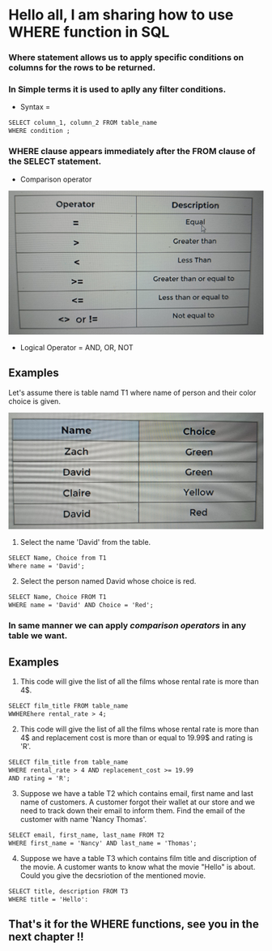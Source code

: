 # Hello all, I am sharing how to use WHERE function in SQL  

### Where statement allows us to apply specific conditions on columns for the rows to be returned.  
### In Simple terms it is used to aplly any filter conditions.  

* Syntax =  
```
SELECT column_1, column_2 FROM table_name  
WHERE condition ;
```
### WHERE clause appears immediately after the FROM clause of the SELECT statement.  

+ Comparison operator  

![Comparison Operator Table](./Comparison%20operator.jpg)  

+ Logical Operator = AND, OR, NOT  

## Examples  
Let's assume there is table namd T1 where name of person and their color choice is given.  

![Name](Name%20Table.jpg)  

1. Select the name 'David' from the table.
```
SELECT Name, Choice from T1
Where name = 'David';
```

2. Select the person named David whose choice is red.
```
SELECT Name, Choice FROM T1
WHERE name = 'David' AND Choice = 'Red';
```  

### In same manner we can apply *comparison operators* in any table we want.  

## Examples  
1. This code will give the list of all the films whose rental rate is more than 4$. 
```
SELECT film_title FROM table_name
WWHEREhere rental_rate > 4;
```  

2. This code will give the list of all the films whose rental rate is more than 4$ and replacement cost is more than or equal to 19.99$ and rating is 'R'. 
```
SELECT film_title from table_name
WHERE rental_rate > 4 AND replacement_cost >= 19.99
AND rating = 'R';
```  

3. Suppose we have a table T2 which contains email, first name and last name of customers. A customer forgot their wallet at our store and we need to track down their email to inform them. Find the email of the customer with name 'Nancy Thomas'.  
```
SELECT email, first_name, last_name FROM T2
WHERE first_name = 'Nancy' AND last_name = 'Thomas';
```  

4. Suppose we have a table T3 which contains film title and discription of the movie. A customer wants to know what the movie "Hello" is about. Could you give the decsriotion of the mentioned movie.
```
SELECT title, description FROM T3
WHERE title = 'Hello':
```  
## That's it for the WHERE functions, see you in the next chapter !!

            


